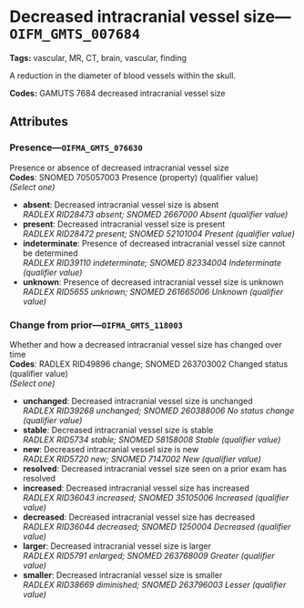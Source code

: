 # Decreased intracranial vessel size—`OIFM_GMTS_007684`

**Tags:** vascular, MR, CT, brain, vascular, finding

A reduction in the diameter of blood vessels within the skull.

**Codes:** GAMUTS 7684 decreased intracranial vessel size

## Attributes

### Presence—`OIFMA_GMTS_076630`

Presence or absence of decreased intracranial vessel size  
**Codes**: SNOMED 705057003 Presence (property) (qualifier value)  
*(Select one)*

- **absent**: Decreased intracranial vessel size is absent  
_RADLEX RID28473 absent; SNOMED 2667000 Absent (qualifier value)_
- **present**: Decreased intracranial vessel size is present  
_RADLEX RID28472 present; SNOMED 52101004 Present (qualifier value)_
- **indeterminate**: Presence of decreased intracranial vessel size cannot be determined  
_RADLEX RID39110 indeterminate; SNOMED 82334004 Indeterminate (qualifier value)_
- **unknown**: Presence of decreased intracranial vessel size is unknown  
_RADLEX RID5655 unknown; SNOMED 261665006 Unknown (qualifier value)_

### Change from prior—`OIFMA_GMTS_118003`

Whether and how a decreased intracranial vessel size has changed over time  
**Codes**: RADLEX RID49896 change; SNOMED 263703002 Changed status (qualifier value)  
*(Select one)*

- **unchanged**: Decreased intracranial vessel size is unchanged  
_RADLEX RID39268 unchanged; SNOMED 260388006 No status change (qualifier value)_
- **stable**: Decreased intracranial vessel size is stable  
_RADLEX RID5734 stable; SNOMED 58158008 Stable (qualifier value)_
- **new**: Decreased intracranial vessel size is new  
_RADLEX RID5720 new; SNOMED 7147002 New (qualifier value)_
- **resolved**: Decreased intracranial vessel size seen on a prior exam has resolved  
- **increased**: Decreased intracranial vessel size has increased  
_RADLEX RID36043 increased; SNOMED 35105006 Increased (qualifier value)_
- **decreased**: Decreased intracranial vessel size has decreased  
_RADLEX RID36044 decreased; SNOMED 1250004 Decreased (qualifier value)_
- **larger**: Decreased intracranial vessel size is larger  
_RADLEX RID5791 enlarged; SNOMED 263768009 Greater (qualifier value)_
- **smaller**: Decreased intracranial vessel size is smaller  
_RADLEX RID38669 diminished; SNOMED 263796003 Lesser (qualifier value)_